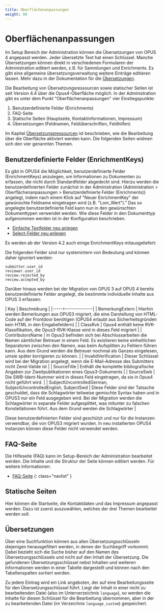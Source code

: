 ```yaml
---
title: Oberflächenanpassungen
weight: 90
---
```


# Oberflächenanpassungen

Im Setup Bereich der Administration können die Übersetzungen von OPUS 4 angepasst werden. Jeder 
übersetzte Text hat einen Schlüssel. Manche Übersetzungen können direkt in verschiedenen 
Formularen der Administration editiert werden, z.B. für Sammlungen und Enrichments. Es gibt
eine allgemeine übersetzungsverwaltung weitere Einträge editieren lassen. Mehr dazu in der 
Dokumentation für die [Übersetzungen][TRANSLATIONS].

Die Bearbeitung von Übersetzungsressourcen sowie statischer Seiten ist seit Version 4.4 über die
Opus4-Oberfläche möglich. In der Administration gibt es unter dem Punkt "Oberflächenanpassungen"
vier Einstiegspunkte:

1. Benutzerdefinierte Felder (Enrichments)
2. FAQ-Seite
3. Statische Seiten (Hauptseite, Kontaktinformationen, Impressum)
4. Übersetzungen (Feldnamen, Feldüberschriften, Feldhilfen)

Im Kapitel [Übersetzungsressourcen][TRANSLATIONS] ist beschrieben, wie die Bearbeitung über die Oberfläche
aktiviert werden kann. Die folgenden Seiten widmen sich den vier genannten Themen.

## Benutzerdefinierte Felder (EnrichmentKeys)

Es gibt in OPUS4 die Möglichkeit, benutzerdefinierte Felder (EnrichmentKeys) anzulegen, um
Informationen zu Dokumenten zu erfassen, die nicht durch Standardfelder abgedeckt sind. Hierzu
werden die benutzerdefinierten Felder zunächst in der Administration (Administration >
Oberflächenanpassungen > Benutzerdefinierte Felder (Enrichments)) angelegt, indem nach einem
Klick auf "Neuer EnrichmentKey" der gewünschte Feldname eingetragen wird (z.B. "Lom_Wert")."
Das so angelegte benutzerdefinierte Feld kann nun in den gewünschten Dokumenttypen verwendet
werden. Wie diese Felder in den Dokumenttyp aufgenommen werden ist in der Konfiguration
beschrieben.

* [Einfache Textfelder neu anlegen](../translation/fields.html#einfache-textfelder-neu-anlegen)
* [Select-Felder neu anlegen](../translation/fields.html#select-felder-neu-anlegen)

Es werden ab der Version 4.2 auch einige EnrichmentKeys mitausgeliefert:

Die folgenden Felder sind nur systemintern von Bedeutung und können daher ignoriert werden:

    submitter.user_id
    reviewer.user_id
    review.rejected_by
    review.accepted_by

Darüber hinaus werden bei der Migration von OPUS 3 auf OPUS 4 bereits benutzerdefinierte Felder
angelegt, die bestimmte individuelle Inhalte aus OPUS 3 erfassen:

| Key | Beschreibung |
|-----+--------------|
| BemerkungExtern | Hierhin werden Bemerkungen aus OPUS3 migriert, die eine Darstellung von HTML-Code auf der Frontdoor benötigen (OPUS4 erlaubt aus Sicherheitsgründen kein HTML in den Eingabefeldern) |
| ClassRvk | Opus4 enthält keine RVK-Klassifikation, die Opus3-RVK-Klasse wird in dieses Feld migriert |
| ContributorsName | In Opus3 befinden sich bei Abschlussarbeiten die Namen sämtlicher Betreuer in einem Feld. Es existieren keine einheitlichen Separatoren zwischen den Namen, was beim Aufsplitten zu Fehlern führen kann. Aus dem Grund werden die Betreuer nochmal als Ganzes eingelesen, umsie später korrigieren zu können. |
| InvalidVerification | Dieser Schlüssel wird bei der Migration angelegt, wenn die E-Mail-Adresse des Submitters nicht Zend-Valide ist |
| SourceTitle | Enthält die komplette bibliografische Angaben zur Zweitpublikationen eines Opus3-Dokuments |
| SourceSwb | Die SWB-Ident-Nummer wird in dieses Feld eingetragen, da sie in Opus4 nicht geführt wird. |
| SubjectUncontrolledGerman, SubjectUncontrolledEnglish, SubjectSwd | Diese Felder sind der Tatsache geschuldet, dass die Schlagwörter teilweise gemischte Syntax haben und in OPUS3 nur ein Feld ausgegeben wird. Bei der Migration werden die Schlagwörter in separate Felder aufgesplittet, was mitunter zu falschen Konstellationen führt. Aus dem Grund werden die Schlagwörter |

Diese benutzerdefinierten Felder sind geschützt und nur für die Instanzen verwendbar, die von
OPUS3 migriert wurden. In neu installierten OPUS4 Instanzen können diese Felder nicht verwendet
werden.

## FAQ-Seite

Die Hilfeseite (FAQ) kann im Setup-Bereich der Administration bearbeitet werden. Die Inhalte und die Struktur der
Seite können editiert werden. Für weitere Informationen:

* [FAQ-Seite](../translation/faq.html)
{: class="navlist" }

## Statische Seiten

Hier können die Startseite, die Kontaktdaten und das Impressum angepasst werden. Dazu ist zuerst
auszuwählen, welches der drei Themen bearbeitet werden soll.

## Übersetzungen

Über eine Suchfunktion können aus allen Übersetzungsschlüsseln diejenigen herausgefiltert werden,
in denen der Suchbegriff vorkommt. Dabei bezieht sich die Suche bisher auf den Namen des
Übersetzungsschlüssels und nicht auf den Inhalt der Übersetzung. Die gefundenen
Übersetzungsschlüssel nebst Inhalten und weiteren Informationen werden in einer Tabelle dargestellt
und können nach den Tabellenspalten sortiert werden.

Zu jedem Eintrag wird ein Link angeboten, der auf eine Bearbeitungsseite für den
Übersetzungsschlüssel führt. Liegt der Inhalt in einer nicht zu bearbeitenden Datei (also im
Unterverzeichnis `language`), so werden die Inhalte für diesen Schlüssel für die Bearbeitung
übernommen, aber in der zu bearbeitenden Datei (im Verzeichnis `language_custom`) gespeichert.

[TRANSLATIONS]: ../translation/index.html

